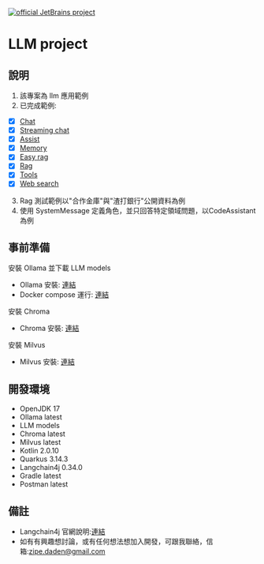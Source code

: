 [![official JetBrains project](https://jb.gg/badges/official.svg)](https://confluence.jetbrains.com/display/ALL/JetBrains+on+GitHub)

LLM project
======================
## 說明
1. 該專案為 llm 應用範例
2. 已完成範例:
* [x] [Chat](http://#)
* [x] [Streaming chat](http://#)
* [x] [Assist](http://#)
* [x] [Memory](http://#)
* [x] [Easy rag](http://#)
* [x] [Rag](http://#)
* [x] [Tools](http://#)
* [x] [Web search](http://#)
3. Rag  測試範例以"合作金庫"與"渣打銀行"公開資料為例
4. 使用 SystemMessage 定義角色，並只回答特定領域問題，以CodeAssistant為例

## 事前準備
安裝 Ollama 並下載 LLM models
- Ollama 安裝: [連結](https://blog.darkthread.net/blog/ollam-open-webui/)
- Docker compose 運行: [連結](https://blog.darkthread.net/blog/ollam-open-webui/)

安裝 Chroma
- Chroma 安裝: [連結](https://cookbook.chromadb.dev/core/install/#chroma-jsts-client)

安裝 Milvus
- Milvus 安裝: [連結](https://www.milvus-io.com/getstarted/standalone/install_standalone-docker)

## 開發環境
* OpenJDK 17
* Ollama latest
* LLM models
* Chroma latest
* Milvus latest
* Kotlin 2.0.10
* Quarkus 3.14.3
* Langchain4j 0.34.0
* Gradle latest
* Postman latest

## 備註
* Langchain4j 官網說明:[連結](https://docs.langchain4j.dev/)
* 如有有興趣想討論，或有任何想法想加入開發，可跟我聯絡，信箱:zipe.daden@gmail.com
